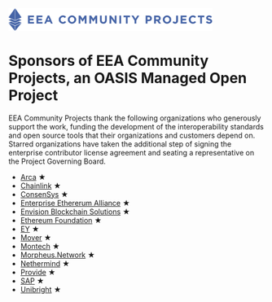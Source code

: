 <img src="artwork/eea-oneline.png" width="400">

# Sponsors of EEA Community Projects, an OASIS Managed Open Project

EEA Community Projects thank the following organizations who generously support the work, funding the development of the interoperability standards and open source tools that their organizations and customers depend on. Starred organizations have taken the additional step of signing the enterprise contributor license agreement and seating a representative on the Project Governing Board. 

- [Arca](https://www.ar.ca/) &bigstar;
- [Chainlink](https://chain.link/) &bigstar; 
- [ConsenSys](https://consensys.net/) &bigstar; 
- [Enterprise Ethererum Alliance](https://entethalliance.org/) &bigstar; 
- [Envision Blockchain Solutions](https://envisionblockchain.com/) &bigstar; 
- [Ethereum Foundation](https://ethereum.org/foundation/) &bigstar; 
- [EY](https://www.ey.com/) &bigstar; 
- [Mover](https://viamover.com/) &bigstar; 
- [Montech](https://montech.io/) &bigstar;
- [Morpheus.Network](https://morpheus.network/) &bigstar; 
- [Nethermind](https://nethermind.io/) &bigstar; 
- [Provide](https://provide.services/) &bigstar; 
- [SAP](https://www.sap.com/) &bigstar; 
- [Unibright](https://unibright.io/) &bigstar; 
